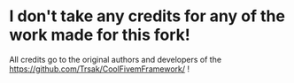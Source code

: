 #  I don't take any credits for any of the work made for this fork!
All credits go to the original authors and developers of the https://github.com/Trsak/CoolFivemFramework/ !
